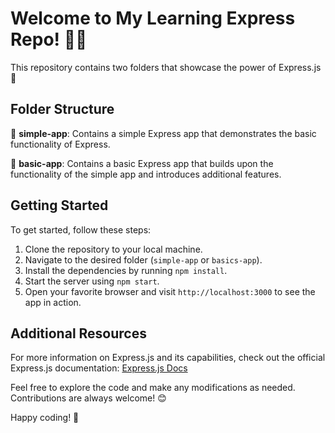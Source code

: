 # Welcome to My Learning Express Repo! 👨‍💻

This repository contains two folders that showcase the power of Express.js 🚀

## Folder Structure

📁 **simple-app**: Contains a simple Express app that demonstrates the basic functionality of Express.

📁 **basic-app**: Contains a basic Express app that builds upon the functionality of the simple app and introduces additional features.

## Getting Started

To get started, follow these steps:

1. Clone the repository to your local machine.
2. Navigate to the desired folder (`simple-app` or `basics-app`).
3. Install the dependencies by running `npm install`.
4. Start the server using `npm start`.
5. Open your favorite browser and visit `http://localhost:3000` to see the app in action.

## Additional Resources

For more information on Express.js and its capabilities, check out the official Express.js documentation: [Express.js Docs](https://expressjs.com/)

Feel free to explore the code and make any modifications as needed. Contributions are always welcome! 😊

Happy coding! 🎉